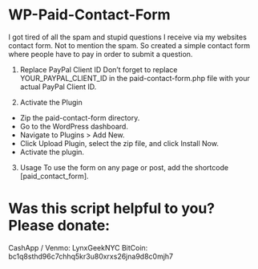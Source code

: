 # WP-Paid-Contact-Form
I got tired of all the spam and stupid questions I receive via my websites contact form. Not to mention the spam. So created a simple contact form where people have to pay in order to submit a question.

1. Replace PayPal Client ID
Don’t forget to replace YOUR_PAYPAL_CLIENT_ID in the paid-contact-form.php file with your actual PayPal Client ID.

2. Activate the Plugin
- Zip the paid-contact-form directory.
- Go to the WordPress dashboard.
- Navigate to Plugins > Add New.
- Click Upload Plugin, select the zip file, and click Install Now.
- Activate the plugin.

3. Usage
To use the form on any page or post, add the shortcode [paid_contact_form].

# Was this script helpful to you? Please donate:

CashApp / Venmo: LynxGeekNYC
BitCoin: bc1q8sthd96c7chhq5kr3u80xrxs26jna9d8c0mjh7
